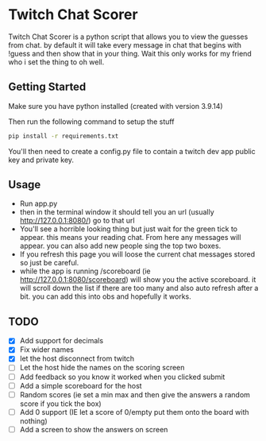 # Twitch Chat Scorer

Twitch Chat Scorer is a python script that allows you to view the guesses from chat.
by default it will take every message in chat that begins with !guess and then show that in your thing.
Wait this only works for my friend who i set the thing to oh well.

## Getting Started

Make sure you have python installed (created with version 3.9.14)

Then run the following command to setup the stuff

```bash
pip install -r requirements.txt
```

You'll then need to create a config.py file to contain a twitch dev app public key and private key. 

## Usage    

- Run app.py
- then in the terminal window it should tell you an url (usually http://127.0.0.1:8080/) go to that url
- You'll see a horrible looking thing but just wait for the green tick to appear. this means your reading chat. From here any messages will appear. you can also add new people sing the top two boxes.
- If you refresh this page you will loose the current chat messages stored so just be careful.
- while the app is running /scoreboard (ie http://127.0.0.1:8080/scoreboard) will show you the active scoreboard. it will scroll down the list if there are too many and also auto refresh after a bit. you can add this into obs and hopefully it works.


## TODO
- [x] Add support for decimals
- [x] Fix wider names 
- [x] let the host disconnect from twitch
- [ ] Let the host hide the names on the scoring screen
- [ ] Add feedback so you know it worked when you clicked submit
- [ ] Add a simple scoreboard for the host  
- [ ] Random scores (ie set a min max and then give the answers a random score if you tick the box)
- [ ] Add 0 support (IE let a score of 0/empty put them onto the board with nothing)
- [ ] Add a screen to show the answers on screen
